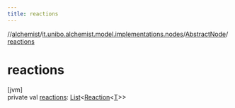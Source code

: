 ```yaml
---
title: reactions
---
```

//[alchemist](../../../index.html)/[it.unibo.alchemist.model.implementations.nodes](../index.html)/[AbstractNode](index.html)/[reactions](reactions.html)



# reactions



[jvm]\
private val [reactions](reactions.html): [List](https://docs.oracle.com/javase/8/docs/api/java/util/List.html)<[Reaction](../../it.unibo.alchemist.model.interfaces/-reaction/index.html)<[T](../../it.unibo.alchemist.model.implementations.layers/-uniform-layer/index.html)>>




